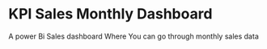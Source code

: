 # KPI Sales Monthly Dashboard
 A power Bi Sales dashboard Where You can go through monthly sales data
